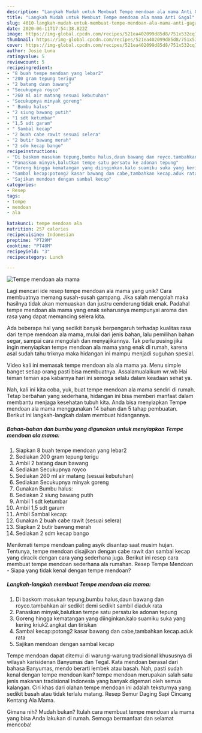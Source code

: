 ```yaml
---
description: "Langkah Mudah untuk Membuat Tempe mendoan ala mama Anti Gagal"
title: "Langkah Mudah untuk Membuat Tempe mendoan ala mama Anti Gagal"
slug: 4610-langkah-mudah-untuk-membuat-tempe-mendoan-ala-mama-anti-gagal
date: 2020-06-11T17:54:38.822Z
image: https://img-global.cpcdn.com/recipes/521ea402099d85d8/751x532cq70/tempe-mendoan-ala-mama-foto-resep-utama.jpg
thumbnail: https://img-global.cpcdn.com/recipes/521ea402099d85d8/751x532cq70/tempe-mendoan-ala-mama-foto-resep-utama.jpg
cover: https://img-global.cpcdn.com/recipes/521ea402099d85d8/751x532cq70/tempe-mendoan-ala-mama-foto-resep-utama.jpg
author: Josie Luna
ratingvalue: 5
reviewcount: 5
recipeingredient:
- "8 buah tempe mendoan yang lebar2"
- "200 gram tepung terigu"
- "2 batang daun bawang"
- "Secukupnya royco"
- "260 ml air matang sesuai kebutuhan"
- "Secukupnya minyak goreng"
- " Bumbu halus"
- "2 siung bawang putih"
- "1 sdt ketumbar"
- "1,5 sdt garam"
- " Sambal kecap"
- "2 buah cabe rawit sesuai selera"
- "2 butir bawang merah"
- "2 sdm kecap bango"
recipeinstructions:
- "Di baskom masukan tepung,bumbu halus,daun bawang dan royco.tambahkan air sedikit demi sedikit sambil diaduk rata"
- "Panaskan minyak,balutkan tempe satu persatu ke adonan tepung"
- "Goreng hingga kematangan yang diinginkan.kalo suamiku suka yang kering kriuk2.angkat dan tiriskan"
- "Sambal kecap:potong2 kasar bawang dan cabe,tambahkan kecap.aduk rata"
- "Sajikan mendoan dengan sambal kecap"
categories:
- Resep
tags:
- tempe
- mendoan
- ala

katakunci: tempe mendoan ala 
nutrition: 257 calories
recipecuisine: Indonesian
preptime: "PT29M"
cooktime: "PT48M"
recipeyield: "3"
recipecategory: Lunch

---
```



![Tempe mendoan ala mama](https://img-global.cpcdn.com/recipes/521ea402099d85d8/751x532cq70/tempe-mendoan-ala-mama-foto-resep-utama.jpg)

Lagi mencari ide resep tempe mendoan ala mama yang unik? Cara membuatnya memang susah-susah gampang. Jika salah mengolah maka hasilnya tidak akan memuaskan dan justru cenderung tidak enak. Padahal tempe mendoan ala mama yang enak seharusnya mempunyai aroma dan rasa yang dapat memancing selera kita.

Ada beberapa hal yang sedikit banyak berpengaruh terhadap kualitas rasa dari tempe mendoan ala mama, mulai dari jenis bahan, lalu pemilihan bahan segar, sampai cara mengolah dan menyajikannya. Tak perlu pusing jika ingin menyiapkan tempe mendoan ala mama yang enak di rumah, karena asal sudah tahu triknya maka hidangan ini mampu menjadi suguhan spesial.

Video kali ini memasak tempe mendoan ala ala mama ya. Menu simple banget setiap orang pasti bisa membuatnya. Assalamualaikum wr.wb Hai teman teman apa kabarnya hari ini semoga selalu dalam keadaan sehat ya.


Nah, kali ini kita coba, yuk, buat tempe mendoan ala mama sendiri di rumah. Tetap berbahan yang sederhana, hidangan ini bisa memberi manfaat dalam membantu menjaga kesehatan tubuh kita. Anda bisa menyiapkan Tempe mendoan ala mama menggunakan 14 bahan dan 5 tahap pembuatan. Berikut ini langkah-langkah dalam membuat hidangannya.

<!--inarticleads1-->

##### Bahan-bahan dan bumbu yang digunakan untuk menyiapkan Tempe mendoan ala mama:

1. Siapkan 8 buah tempe mendoan yang lebar2
1. Sediakan 200 gram tepung terigu
1. Ambil 2 batang daun bawang
1. Sediakan Secukupnya royco
1. Sediakan 260 ml air matang (sesuai kebutuhan)
1. Sediakan Secukupnya minyak goreng
1. Gunakan  Bumbu halus:
1. Sediakan 2 siung bawang putih
1. Ambil 1 sdt ketumbar
1. Ambil 1,5 sdt garam
1. Ambil  Sambal kecap:
1. Gunakan 2 buah cabe rawit (sesuai selera)
1. Siapkan 2 butir bawang merah
1. Sediakan 2 sdm kecap bango


Menikmati tempe mendoan paling asyik disantap saat musim hujan. Tentunya, tempe mendoan disajikan dengan cabe rawit dan sambal kecap yang diracik dengan cara yang sederhana juga. Berikut ini resep cara membuat tempe mendoan sederhana ala rumahan. Resep Tempe Mendoan - Siapa yang tidak kenal dengan tempe mendoan? 

<!--inarticleads2-->

##### Langkah-langkah membuat Tempe mendoan ala mama:

1. Di baskom masukan tepung,bumbu halus,daun bawang dan royco.tambahkan air sedikit demi sedikit sambil diaduk rata
1. Panaskan minyak,balutkan tempe satu persatu ke adonan tepung
1. Goreng hingga kematangan yang diinginkan.kalo suamiku suka yang kering kriuk2.angkat dan tiriskan
1. Sambal kecap:potong2 kasar bawang dan cabe,tambahkan kecap.aduk rata
1. Sajikan mendoan dengan sambal kecap


Tempe mendoan dapat ditemui di warung-warung tradisional khususnya di wilayah karisidenan Banyumas dan Tegal. Kata mendoan berasal dari bahasa Banyumas, mendo berarti lembek atau basah. Nah, pasti sudah kenal dengan tempe mendoan kan? tempe mendoan merupakan salah satu jenis makanan tradisional Indonesia yang banyak digemari oleh semua kalangan. Ciri khas dari olahan tempe mendoan ini adalah teksturnya yang sedikit basah atau tidak terlalu matang. Resep Semur Daging Sapi Cincang Kentang Ala Mama. 

Gimana nih? Mudah bukan? Itulah cara membuat tempe mendoan ala mama yang bisa Anda lakukan di rumah. Semoga bermanfaat dan selamat mencoba!
